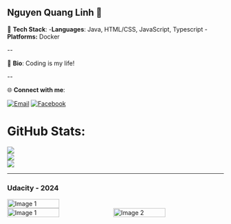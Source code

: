 ## Nguyen Quang Linh 💛

🔭 **Tech Stack**: 
-**Languages**:  Java, HTML/CSS, JavaScript, Typescript
-**Platforms:** Docker

--

📖 **Bio**:
Coding is my life!

--

🌐 **Connect with me**:

[![Email](https://img.shields.io/badge/Email-quanglinhh2x%40gmail.com-blue)](mailto:quanglinhh2x@gmail.com)
[![Facebook](https://img.shields.io/badge/Facebook-%40quanglinh2x-blue?logo=facebook)](https://www.facebook.com/quanglinh2x)



# **GitHub Stats**:
![](https://github-readme-stats.vercel.app/api?username=0xlinhnq&theme=dark&hide_border=false&include_all_commits=true&count_private=false)<br/>
![](https://github-readme-streak-stats.herokuapp.com/?user=0xlinhnq&theme=dark&hide_border=false)<br/>
![](https://github-readme-stats.vercel.app/api/top-langs/?username=0xlinhnq&theme=dark&hide_border=false&include_all_commits=true&count_private=false&layout=compact)

---

### Udacity - 2024

<div style="display: flex">
    <img src="images/az-devoop.png" alt="Image 1" style="display: inline-block; width: 49%"/>
</div>

<div style="display: flex">
    <img src="images/de-az.png" alt="Image 1" style="display: inline-block; width: 49%"/>
    <img src="images/datastreaming.png" alt="Image 2" style="display: inline-block; width: 49%;"/>
</div>


